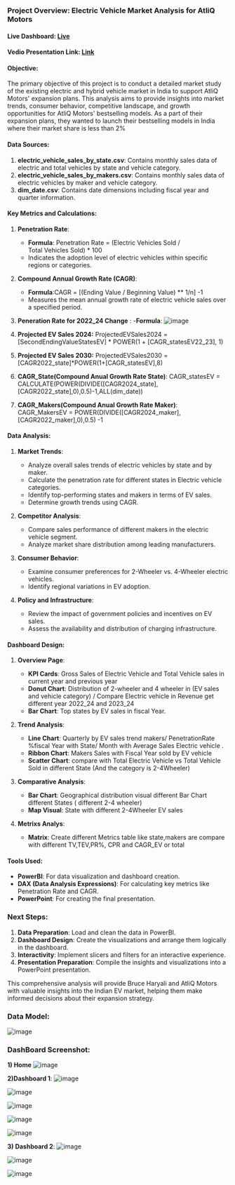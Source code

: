 ### Project Overview: Electric Vehicle Market Analysis for AtliQ Motors

#### Live Dashboard: [Live](https://app.powerbi.com/view?r=eyJrIjoiYmI2ZTY4MzMtY2UxNC00ZDBlLTlmODctYThkNGRjOGI0ZDU2IiwidCI6ImM2ZTU0OWIzLTVmNDUtNDAzMi1hYWU5LWQ0MjQ0ZGM1YjJjNCJ9)
#### Vedio Presentation Link: [Link](https://www.youtube.com/embed/F6PRtHQvtXo)

#### Objective:
The primary objective of this project is to conduct a detailed market study of the existing electric and hybrid vehicle market in India to support AtliQ Motors' expansion plans. This analysis aims to provide insights into market trends, consumer behavior, competitive landscape, and growth opportunities for AtliQ Motors' bestselling models. As a part of their expansion plans, they wanted to launch their bestselling models in India where their market share is less than 2%

#### Data Sources:
1. **electric_vehicle_sales_by_state.csv**: Contains monthly sales data of electric and total vehicles by state and vehicle category.
2. **electric_vehicle_sales_by_makers.csv**: Contains monthly sales data of electric vehicles by maker and vehicle category.
3. **dim_date.csv**: Contains date dimensions including fiscal year and quarter information.

#### Key Metrics and Calculations:
1. **Penetration Rate**:
   - **Formula**: Penetration Rate =  (Electric Vehicles Sold / Total Vehicles Sold) * 100
   - Indicates the adoption level of electric vehicles within specific regions or categories.

2. **Compound Annual Growth Rate (CAGR)**:
   - **Formula**:CAGR = [(Ending Value / Beginning Value) ** 1/n] -1
   - Measures the mean annual growth rate of electric vehicle sales over a specified period.
3. **Peneration Rate for 2022_24 Change** :
   -**Formula**:    ![image](https://github.com/user-attachments/assets/97e566b2-a681-40ca-abe0-eb456d3e0f6d)
4. **Projected EV Sales 2024:** ProjectedEVSales2024 = [SecondEndingValueStatesEV] * POWER(1 + [CAGR_statesEV22_23], 1)
5. **Projected EV Sales 2030:** ProjectedEVSales2030 = [CAGR2022_state]*POWER(1+[CAGR_statesEV],8)
6. **CAGR_State(Compound Anual Growth Rate State)**: CAGR_statesEV = CALCULATE(POWER(DIVIDE([CAGR2024_state],[CAGR2022_state],0),0.5)-1,ALL(dim_date))
7. **CAGR_Makers(Compound Anual Growth Rate Maker)**: CAGR_MakersEV = POWER(DIVIDE([CAGR2024_maker],[CAGR2022_maker],0),0.5) -1

#### Data Analysis:
1. **Market Trends**:
   - Analyze overall sales trends of electric vehicles by state and by maker.
   - Calculate the penetration rate for different states in Electric vehicle categories.
   - Identify top-performing states and makers in terms of EV sales.
   - Determine growth trends using CAGR.

2. **Competitor Analysis**:
   - Compare sales performance of different makers in the electric vehicle segment.
   - Analyze market share distribution among leading manufacturers.

3. **Consumer Behavior**:
   - Examine consumer preferences for 2-Wheeler vs. 4-Wheeler electric vehicles.
   - Identify regional variations in EV adoption.

4. **Policy and Infrastructure**:
   - Review the impact of government policies and incentives on EV sales.
   - Assess the availability and distribution of charging infrastructure.

#### Dashboard Design:
1. **Overview Page**:
   - **KPI Cards**: Gross Sales of Electric Vehicle and Total Vehicle sales in current year and previous year
   - **Donut Chart**: Distribution of 2-wheeler and 4 wheeler in (EV sales and vehicle category) / Compare Electric vehicle in Revenue get different year 2022_24 and 2023_24
   - **Bar Chart**: Top states by EV sales in fiscal Year.

2. **Trend Analysis**:
   - **Line Chart**: Quarterly by EV sales trend makers/ PenetrationRate %fiscal Year with State/ Month with Average Sales Electric vehicle .
   - **Ribbon Chart**: Makers Sales with Fiscal Year sold by EV vehicle
   - **Scatter Chart**: compare with Total Electric Vehicle vs Total Vehicle Sold in different State (And the category is 2-4Wheeler)

3. **Comparative Analysis**:
   - **Bar Chart**: Geographical distribution visual different Bar Chart different States ( different 2-4 wheeler)
   - **Map Visual**: State with different 2-4Wheeler EV sales 

4. **Metrixs Analys**:
   - **Matrix**: Create different Metrics table like state,makers are compare with different TV,TEV,PR%, CPR and CAGR_EV or total

#### Tools Used:
- **PowerBI**: For data visualization and dashboard creation.
- **DAX (Data Analysis Expressions)**: For calculating key metrics like Penetration Rate and CAGR.
- **PowerPoint**: For creating the final presentation.

### Next Steps:
1. **Data Preparation**: Load and clean the data in PowerBI.
2. **Dashboard Design**: Create the visualizations and arrange them logically in the dashboard.
3. **Interactivity**: Implement slicers and filters for an interactive experience.
4. **Presentation Preparation**: Compile the insights and visualizations into a PowerPoint presentation.

This comprehensive analysis will provide Bruce Haryali and AtliQ Motors with valuable insights into the Indian EV market, helping them make informed decisions about their expansion strategy.

### Data Model: 
![image](https://github.com/dinesh6351/Electric_Vehicle_Market_Analysis_for_AtliQ_Motors/blob/main/Screenshot/datamodel.png)  

### DashBoard Screenshot:
**1) Home**
![image](https://github.com/dinesh6351/Electric_Vehicle_Market_Analysis_for_AtliQ_Motors/blob/main/Screenshot/0%20Home.png)

**2)Dashboard 1**:
![image](https://github.com/dinesh6351/Electric_Vehicle_Market_Analysis_for_AtliQ_Motors/blob/main/Screenshot/Dashboard_1.png)

![image](https://github.com/dinesh6351/Electric_Vehicle_Market_Analysis_for_AtliQ_Motors/blob/main/Screenshot/Dashboard%201.2.png)

![image](https://github.com/dinesh6351/Electric_Vehicle_Market_Analysis_for_AtliQ_Motors/blob/main/Screenshot/Dashboard_1.2.png)

![image](https://github.com/dinesh6351/Electric_Vehicle_Market_Analysis_for_AtliQ_Motors/blob/main/Screenshot/Dashboard_1.3.png)

![image](https://github.com/dinesh6351/Electric_Vehicle_Market_Analysis_for_AtliQ_Motors/blob/main/Screenshot/Dashboard_1.4.png)

**3) Dashboard 2**:
![image](https://github.com/dinesh6351/Electric_Vehicle_Market_Analysis_for_AtliQ_Motors/blob/main/Screenshot/Dashboard_2.png)

![image](https://github.com/dinesh6351/Electric_Vehicle_Market_Analysis_for_AtliQ_Motors/blob/main/Screenshot/Dashboard_2.2.png)

![image](https://github.com/dinesh6351/Electric_Vehicle_Market_Analysis_for_AtliQ_Motors/blob/main/Screenshot/Dashboard_2.3.png)

